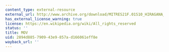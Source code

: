 ```yaml
---
content_type: external-resource
external_url: http://www.archive.org/download/MITRES21F.01S10_HIRAGANA_EXERCISES/5b6.mov
has_external_license_warning: true
license: https://en.wikipedia.org/wiki/All_rights_reserved
status: ''
title: MOV
uid: 2894d885-7909-43e9-857a-d166061eff8e
wayback_url: ''
---
```


